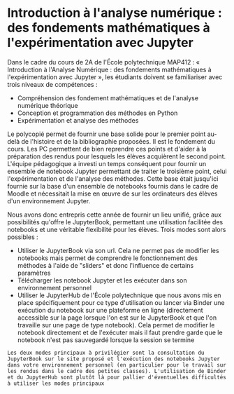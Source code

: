 # Introduction à l'analyse numérique : des fondements mathématiques à l'expérimentation avec Jupyter 

Dans le cadre du cours de 2A de l'École polytechnique MAP412 : « Introduction à l'Analyse Numérique : des fondements mathématiques à l'expérimentation avec Jupyter », les étudiants doivent se familiariser avec trois niveaux de compétences : 

- Compréhension des fondement mathématiques et de l'analyse numérique théorique 
- Conception et programmation des méthodes en Python 
- Expérimentation et analyse des méthodes 

Le polycopié permet de fournir une base solide pour le premier point au-delà de l'histoire et de la bibliographie proposées. Il est le fondement du cours. Les PC permettent de bien reprendre ces points et d'aider à la préparation des rendus pour lesquels les élèves acquièrent le second point. L'équipe pédagogique a investi un temps conséquent pour fournir un ensemble de notebook Jupyter permettant de traiter le troisième point, celui l'expérimentation et de l'analyse des méthodes. Cette base était jusqu'ici fournie sur la base d'un ensemble de notebooks fournis dans le cadre de Moodle et nécessitait la mise en œuvre de sur les ordinateurs des élèves d'un environnement Jupyter. 

Nous avons donc entrepris cette année de fournir un lieu unifié, grâce aux possibilités qu'offre le JupyterBook, permettant une utilisation facilitée des notebooks et une véritable flexibilité pour les élèves. Trois modes sont alors possibles : 

- Utiliser le JupyterBook via son url. Cela ne permet pas de modifier les notebooks mais permet de comprendre le fonctionnement des méthodes à l'aide de "sliders" et donc l'influence de certains paramètres
- Télécharger les notebook Jupyter et les exécuter dans son environnement personnel 
- Utiliser le JupyterHub de l'École polytechnique que nous avons mis en place spécifiquement pour ce type d'utilisation ou lancer via Binder une exécution du notebook sur une plateforme en ligne (directement accessible sur la page lorsque l'on est sur le JupyterBook et que l'on travaille sur une page de type notebook). Cela permet de modifier le notebook directement et de l'exécuter mais il faut prendre garde que le notebook n'est pas sauvegardé lorsque la session se termine



```{note}
Les deux modes principaux à privilégier sont la consultation du JupyterBook sur le site proposé et l'exécution des notebooks Jupyter dans votre environnement personnel (en particulier pour le travail sur les rendus dans le cadre des petites classes). L'utilisation de Binder et du JupyterHub sont plutôt là pour pallier d'éventuelles difficultés à utiliser les modes principaux 
```

